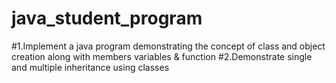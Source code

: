 ﻿# java_student_program
#1.Implement a java program demonstrating the concept of class and object creation along with members variables & function
#2.Demonstrate single and multiple inheritance using classes
